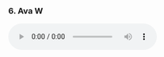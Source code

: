 <h3>6. Ava W</h3>
<audio controls controlsList="nodownload">
  <source src="Ava W.mp3" type="audio/mpeg">
